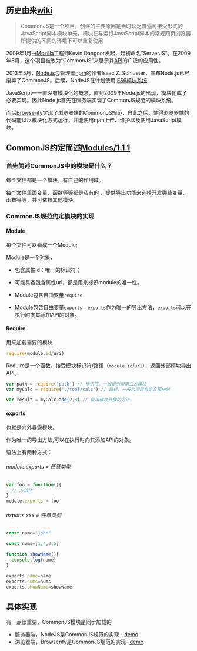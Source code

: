 ## 历史由来[wiki](https://zh.wikipedia.org/wiki/CommonJS)

> CommonJS是一个项目，创建的主要原因是当时缺乏普遍可接受形式的JavaScript脚本模块单元，模块在与运行JavaScript脚本的常规网页浏览器所提供的不同的环境下可以重复使用

2009年1月由[Mozilla](https://zh.wikipedia.org/wiki/Mozilla)工程师Kevin Dangoor发起，起初命名“ServerJS”。在2009年8月，这个项目被改为“CommonJS”来展示其[API](https://zh.wikipedia.org/wiki/API)的广泛的应用性。

2013年5月，[Node.js](https://zh.wikipedia.org/wiki/Node.js)包管理器[npm](https://zh.wikipedia.org/wiki/Npm)的作者Isaac Z. Schlueter，宣布Node.js已经废弃了CommonJS。后续，NodeJS在计划使用 [ES6模块系统](https://nodejs.org/api/esm.html#esm_ecmascript_modules)

JavaScript一一直没有模块化的概念，直到2009年Node.js的出现，模块化成了必要实现。因此Node.js首先在服务端实现了CommonJS规范的模块系统。

而后[Browserify](https://github.com/browserify)实现了浏览器端的CommonJS规范，自此之后，使得浏览器端的代码能以以模块化方式运行，并能使用npm上传、维护以及使用JavaScript模块。



## CommonJS约定简述[Modules/1.1.1](http://wiki.commonjs.org/wiki/Modules/1.1.1)

### 首先简述CommonJS中的模块是什么？

每个文件都是一个模块，有自己的作用域。

每个文件里面变量、函数等等都是私有的 ，提供导出功能来选择开发哪些变量、函数等等，并可依赖其他模块。



### CommonJS规范约定模块的实现

#### Module

每个文件可以看成一个Module;

Module是一个对象，

- 包含属性id：唯一的标识符；
- 可能具备包含属性uri，都是用来标识module的唯一性。

- Module包含自由变量`require`

- Module包含自由变量`exports`，`exports`作为唯一的导出方法，`exports`可以在执行时向其添加API的对象。

#### Require

用来加载需要的模块

``` javascript
require(module.id/uri)
```

Require是一个函数，接受模块标识符/路径（`module.id`/`uri`），返回外部模块导出API。

``` javascript
var path = require('path') // 标识符，一般是引用第三方模块
var myCalc = require('./tool/calc') // 路径，一般为项目自定义模块时

var result = myCalc.add(2,3) // 使用模块开放的方法
```

#### exports

也就是向外暴露模块。

作为唯一的导出方法,可以在执行时向其添加API的对象。

语法上有两种方式：

###### module.exports = 任意类型

``` javascript
var foo = function(){
  // 方法体
}
module.exports = foo 
```

###### exports.xxx = 任意类型

``` javascript
const name="john"

const nums=[1,4,3,5]

function showName(){
  console.log(name)
}

exports.name=name
exports.nums=nums
exports.showName=showName
```



## 具体实现

有一点很重要，CommonJS模块是同步加载的

- 服务器端，NodeJS是CommonJS规范的实现 - [demo](https://github.com/antqi/test/tree/master/JavaScript模块化/5-CommonJS)
- 浏览器端，Browserify是CommonJS规范的实现- [demo](https://github.com/antqi/test/tree/master/JavaScript模块化/5-CommonJS)

